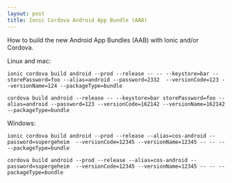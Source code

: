 ```yaml
---
layout: post
title: Ionic Cordova Android App Bundle (AAB)
--- 
```


How to build the new Android App Bundles (AAB) with Ionic and/or Cordova.

Linux and mac:
```shell 
ionic cordova build android --prod --release -- -- --keystore=bar --storePassword=foo --alias=android --password=2332  --versionCode=123 --versionName=124 --packageType=bundle

cordova build android --release -- --keystore=bar storePassword=foo --alias=android --password=123 --versionCode=162142 --versionName=162142 --packageType=bundle
```

Windows:
```shell
ionic cordova build android --prod --release --alias=cos-android --password=supergeheim  --versionCode=12345 --versionName=12345 -- -- -- --packageType=bundle

cordova build android --prod --release --alias=cos-android --password=supergeheim  --versionCode=12345 --versionName=12345 -- -- --packageType=bundle
```
